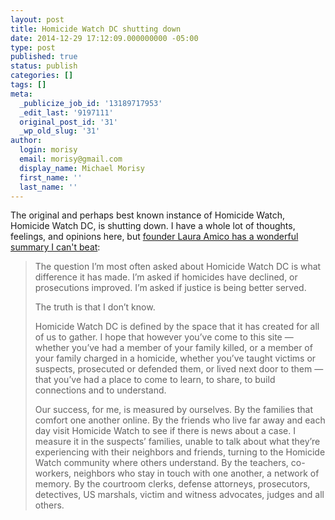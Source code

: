 ```yaml
---
layout: post
title: Homicide Watch DC shutting down
date: 2014-12-29 17:12:09.000000000 -05:00
type: post
published: true
status: publish
categories: []
tags: []
meta:
  _publicize_job_id: '13189717953'
  _edit_last: '9197111'
  original_post_id: '31'
  _wp_old_slug: '31'
author:
  login: morisy
  email: morisy@gmail.com
  display_name: Michael Morisy
  first_name: ''
  last_name: ''
---
```

<p>The original and perhaps best known instance of Homicide Watch, Homicide Watch DC, is shutting down. I have a whole lot of thoughts, feelings, and opinions here, but <a href="http://homicidewatch.org/2014/12/22/we-remember-a-letter-from-homicide-watch-dc-3/">founder Laura Amico has a wonderful summary I can't beat</a>:</p>
<blockquote><p>The question I’m most often asked about Homicide Watch DC is what difference it has made. I’m asked if homicides have declined, or prosecutions improved. I’m asked if justice is being better served.</p>
<p>The truth is that I don’t know.</p>
<p>Homicide Watch DC is defined by the space that it has created for all of us to gather. I hope that however you’ve come to this site — whether you’ve had a member of your family killed, or a member of your family charged in a homicide, whether you’ve taught victims or suspects, prosecuted or defended them, or lived next door to them — that you’ve had a place to come to learn, to share, to build connections and to understand.</p>
<p>Our success, for me, is measured by ourselves. By the families that comfort one another online. By the friends who live far away and each day visit Homicide Watch to see if there is news about a case. I measure it in the suspects’ families, unable to talk about what they’re experiencing with their neighbors and friends, turning to the Homicide Watch community where others understand. By the teachers, co-workers, neighbors who stay in touch with one another, a network of memory. By the courtroom clerks, defense attorneys, prosecutors, detectives, US marshals, victim and witness advocates, judges and all others.</p></blockquote>
